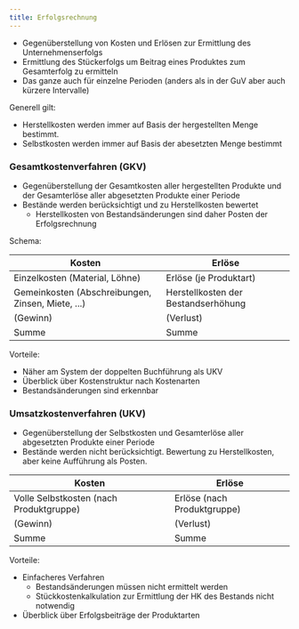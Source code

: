 ```yaml
---
title: Erfolgsrechnung
---
```

- Gegenüberstellung von Kosten und Erlösen zur Ermittlung des Unternehmenserfolgs
- Ermittlung des Stückerfolgs um Beitrag eines Produktes zum Gesamterfolg zu ermitteln
- Das ganze auch für einzelne Perioden (anders als in der GuV aber auch kürzere Intervalle)

Generell gilt:
- Herstellkosten werden immer auf Basis der hergestellten Menge bestimmt.
- Selbstkosten werden immer auf Basis der abesetzten Menge bestimmt

### Gesamtkostenverfahren (GKV)
- Gegenüberstellung der Gesamtkosten aller hergestellten Produkte und der Gesamterlöse aller abgesetzten Produkte einer Periode
- Bestände werden berücksichtigt und zu Herstellkosten bewertet
  - Herstellkosten von Bestandsänderungen sind daher Posten der Erfolgsrechnung

Schema:

Kosten | Erlöse
--- | --- |
Einzelkosten (Material, Löhne) | Erlöse (je Produktart)
Gemeinkosten (Abschreibungen, Zinsen, Miete, ...) | Herstellkosten der Bestandserhöhung
(Gewinn) | (Verlust)
Summe | Summe

Vorteile:
- Näher am System der doppelten Buchführung als UKV
- Überblick über Kostenstruktur nach Kostenarten
- Bestandsänderungen sind erkennbar

### Umsatzkostenverfahren (UKV)
- Gegenüberstellung der Selbstkosten und Gesamterlöse aller abgesetzten Produkte einer Periode
- Bestände werden nicht berücksichtigt. Bewertung zu Herstellkosten, aber keine Aufführung als Posten.

Kosten | Erlöse
--- | ---
Volle Selbstkosten (nach Produktgruppe) | Erlöse (nach Produktgruppe)
(Gewinn) | (Verlust)
Summe | Summe

Vorteile:
- Einfacheres Verfahren
  - Bestandsänderungen müssen nicht ermittelt werden
  - Stückkostenkalkulation zur Ermittlung der HK des Bestands nicht notwendig
- Überblick über Erfolgsbeiträge der Produktarten
